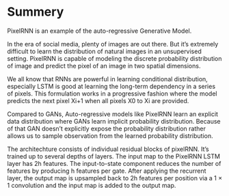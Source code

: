# Summery

PixelRNN is an example of the auto-regressive Generative Model.

In the era of social media, plenty of images are out there. But it’s extremely difficult to learn the distribution of natural images in an unsupervised setting. PixelRNN is capable of modeling the discrete probability distribution of image and predict the pixel of an image in two spatial dimensions.

We all know that RNNs are powerful in learning conditional distribution, especially  LSTM is good at learning the long-term dependency in a series of pixels. This formulation works in a progressive fashion where the model predicts the next pixel Xi+1 when all pixels X0 to Xi are provided.

Compared to GANs, Auto-regressive models like PixelRNN learn an explicit data distribution where GANs learn implicit probability distribution. Because of that GAN doesn’t explicitly expose the probability distribution rather allows us to sample observation from the learned probability distribution.

The architechture consists of individual residual blocks of pixelRNN. It’s trained up to several depths of layers. The input map to the PixelRNN LSTM layer has 2h features. The input-to-state component reduces the number of features by producing h features per gate. After applying the recurrent layer, the output map is upsampled back to 2h features per position via a 1 × 1 convolution and the input map is added to the output map.
